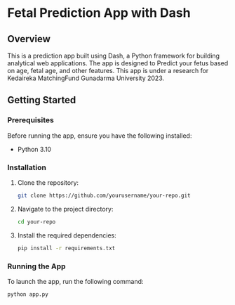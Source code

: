 # Fetal Prediction App with Dash

## Overview

This is a prediction app built using Dash, a Python framework for building analytical web applications. The app is designed to Predict your fetus based on age, fetal age, and other features. This app is under a research for Kedaireka MatchingFund Gunadarma University 2023.


## Getting Started

### Prerequisites

Before running the app, ensure you have the following installed:

- Python 3.10


### Installation

1. Clone the repository:

    ```bash
    git clone https://github.com/yourusername/your-repo.git
    ```

2. Navigate to the project directory:

    ```bash
    cd your-repo
    ```

3. Install the required dependencies:

    ```bash
    pip install -r requirements.txt
    ```

### Running the App

To launch the app, run the following command:

```bash
python app.py
